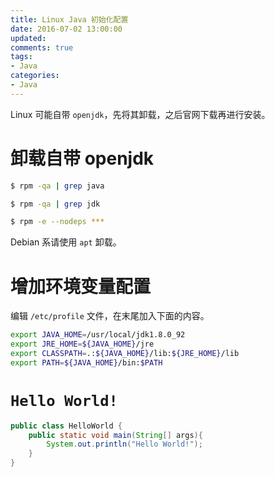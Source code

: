 ```yaml
---
title: Linux Java 初始化配置
date: 2016-07-02 13:00:00
updated:
comments: true
tags:
- Java
categories:
- Java
---
```


Linux 可能自带 `openjdk`，先将其卸载，之后官网下载再进行安装。

<!--more-->

# 卸载自带 openjdk

```bash
$ rpm -qa | grep java

$ rpm -qa | grep jdk

$ rpm -e --nodeps ***
```

Debian 系请使用 `apt` 卸载。

# 增加环境变量配置


编辑 `/etc/profile` 文件，在末尾加入下面的内容。​

```bash
export JAVA_HOME=/usr/local/jdk1.8.0_92
export JRE_HOME=${JAVA_HOME}/jre
export CLASSPATH=.:${JAVA_HOME}/lib:${JRE_HOME}/lib
export PATH=${JAVA_HOME}/bin:$PATH
```

# `Hello World!`

```java
public class HelloWorld {
    public static void main(String[] args){
        System.out.println("Hello World!");
    }
}
```
